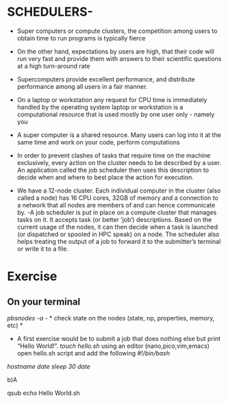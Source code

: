 # SCHEDULERS-

- Super computers or compute clusters, the competition among users to obtain time to run programs is typically fierce
- On the other hand, expectations by users are high, that their code will run very fast and provide them with answers to their scientific questions at a high turn-around rate
- Supercomputers provide excellent performance, and distribute performance among all users in a fair manner.
- On a laptop or workstation any request for CPU time is immediately handled by the operating system
laptop or workstation is a computational resource that is used mostly by one user only - namely you
- A super computer is a shared resource. Many users can log into it at the same time and work on your code, perform computations 
- In order to prevent clashes of tasks that require time on the machine exclusively, every action on the cluster needs to be described by a user. An application called the job scheduler then uses this description to decide when and where to best place the action for execution.

- We have a 12-node cluster. Each individual computer in the cluster (also called a node) has 16 CPU cores, 32GB of memory and a connection to a network that all nodes are members of and can hence communicate by.
-A job scheduler is put in place on a compute cluster that manages tasks on it. It accepts task (or better ‘job’) descriptions. Based on the current usage of the nodes, it can then decide when a task is launched (or dispatched or spooled in HPC speak) on a node. The scheduler also helps treating the output of a job to forward it to the submitter’s terminal or write it to a file.

# Exercise

## On your terminal

_pbsnodes -a_ - * check state on the nodes (state, np, properties, memory, etc) *

- A first exercise would be to submit a job that does nothing else but print “Hello World!”.
_touch hello.sh_
using an editor (nano,pico,vim,emacs) open hello.sh script and add the following
_#!/bin/bash_

_hostname_
_date_
_sleep 30_
_date_

b)A


qsub echo Hello World.sh


